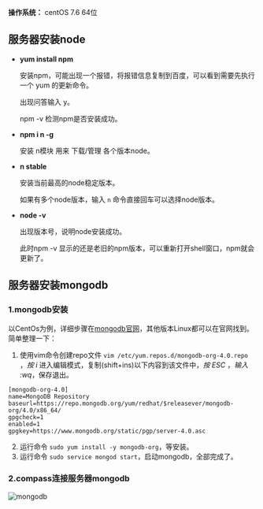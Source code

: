**操作系统：** centOS 7.6 64位



## 服务器安装node

- **yum install npm**    

  安装npm，可能出现一个报错，将报错信息复制到百度，可以看到需要先执行一个 yum 的更新命令。

  出现问答输入  y。

  npm -v 检测npm是否安装成功。

- **npm i n -g**

  安装 n模块 用来 下载/管理 各个版本node。

- **n stable**

  安装当前最高的node稳定版本。

  如果有多个node版本，输入 `n` 命令直接回车可以选择node版本。

- **node -v**

  出现版本号，说明node安装成功。

  此时npm -v 显示的还是老旧的npm版本，可以重新打开shell窗口，npm就会更新了。

  



## 服务器安装mongodb

### 1.mongodb安装

以CentOs为例，详细步骤在[mongodb官网](https://docs.mongodb.com/manual/tutorial/install-mongodb-on-red-hat/)，其他版本Linux都可以在官网找到。简单整理一下：

1. 使用vim命令创建repo文件 `vim /etc/yum.repos.d/mongodb-org-4.0.repo `，*按 i* 进入编辑模式，复制(shift+ins)以下内容到该文件中，*按 ESC* ，*输入 :wq*，保存退出。

```
[mongodb-org-4.0]
name=MongoDB Repository
baseurl=https://repo.mongodb.org/yum/redhat/$releasever/mongodb-org/4.0/x86_64/
gpgcheck=1
enabled=1
gpgkey=https://www.mongodb.org/static/pgp/server-4.0.asc
```

2. 运行命令 `sudo yum install -y mongodb-org`，等安装。
3. 运行命令 `sudo service mongod start`，启动mongodb，全部完成了。

### 2.compass连接服务器mongodb

![mongodb](https://afeifeifei.github.io/class-demo/img/mongodb.jpg)